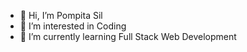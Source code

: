 - 👋 Hi, I’m Pompita Sil
- 👀 I’m interested in Coding
- 🌱 I’m currently learning Full Stack Web Development 
